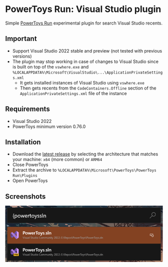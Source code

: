 # PowerToys Run: Visual Studio plugin

Simple [PowerToys Run](https://learn.microsoft.com/windows/powertoys/run) experimental plugin for search Visual Studio recents.

## Important

- Support Visual Studio 2022 stable and preview (not tested with previous versions)
- The plugin may stop working in case of changes to Visual Studio since is built on top of the `vswhere.exe` and `%LOCALAPPDATA%\Microsoft\VisualStudio\...\ApplicationPrivateSettings.xml` 
  - It gets installed instances of Visual Studio using `vswhere.exe`
  - Then gets recents from the `CodeContainers.Offline` section of the `ApplicationPrivateSettings.xml` file of the instance

## Requirements

- Visual Studio 2022
- PowerToys minimum version 0.76.0

## Installation

- Download the [latest release](https://github.com/davidegiacometti/PowerToys-Run-VisualStudio/releases/) by selecting the architecture that matches your machine: `x64` (more common) or `ARM64`
- Close PowerToys
- Extract the archive to `%LOCALAPPDATA%\Microsoft\PowerToys\PowerToys Run\Plugins`
- Open PowerToys

## Screenshots

![Plugin Manager](/images/Search.png)
